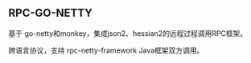 ## RPC-GO-NETTY

基于 go-netty和monkey，集成json2、hessian2的远程过程调用RPC框架。

跨语言协议，支持 rpc-netty-framework Java框架双方调用。

